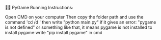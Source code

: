 🤹‍♀️ PyGame Running Instructions: 

Open CMD on your computer
Then copy the folder path
and use the command 'cd /d <game folder path here>'
then write "python main.py"
if it gives an error: "pygame is not defined" or something like that, it means pygame is not installed
to install pygame write "pip install pygame" in cmd
